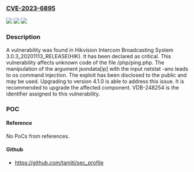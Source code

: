 ### [CVE-2023-6895](https://cve.mitre.org/cgi-bin/cvename.cgi?name=CVE-2023-6895)
![](https://img.shields.io/static/v1?label=Product&message=Intercom%20Broadcasting%20System&color=blue)
![](https://img.shields.io/static/v1?label=Version&message=%3D%203.0.3_20201113_RELEASE(HIK)%20&color=brighgreen)
![](https://img.shields.io/static/v1?label=Vulnerability&message=CWE-78%20OS%20Command%20Injection&color=brighgreen)

### Description

A vulnerability was found in Hikvision Intercom Broadcasting System 3.0.3_20201113_RELEASE(HIK). It has been declared as critical. This vulnerability affects unknown code of the file /php/ping.php. The manipulation of the argument jsondata[ip] with the input netstat -ano leads to os command injection. The exploit has been disclosed to the public and may be used. Upgrading to version 4.1.0 is able to address this issue. It is recommended to upgrade the affected component. VDB-248254 is the identifier assigned to this vulnerability.

### POC

#### Reference
No PoCs from references.

#### Github
- https://github.com/tanjiti/sec_profile

